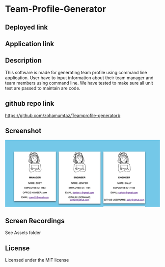 # Team-Profile-Generator


## Deployed link


## Application link 



## Description
This software is made for generating team profile using command line application. 
User have to input  information about their team manager and team members using command line.
We have tested to make sure all unit test are passed to maintain are code.

## github repo link 
https://github.com/zohamumtaz/Teamprofile-generatorb  

## Screenshot 


![Screenshot1](./images/screenshot1.png)

## Screen Recordings
See Assets folder 
## License

Licensed under the MIT license
